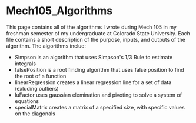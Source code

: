 # Mech105_Algorithms

This page contains all of the algorithms I wrote during Mech 105 in my freshman semester of my undergraduate at Colorado State University. Each file contains a short description of the purpose, inputs, and outputs of the algorithm. The algorithms inclue:

* Simpson is an algorithm that uses Simpson's 1/3 Rule to estimate integrals
* falsePosition is a root finding algorithm that uses false position to find the root of a function
* linearRegression creates a linear regression line for a set of data (exluding outliers)
* luFactor uses gaussian elemination and pivoting to solve a system of equations
* specialMatrix creates a matrix of a specified size, with specific values on the diagonals
